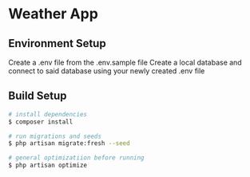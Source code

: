 # Weather App

## Environment Setup

Create a .env file from the .env.sample file
Create a local database and connect to said database using your newly created .env file

## Build Setup

```bash
# install dependencies
$ composer install

# run migrations and seeds
$ php artisan migrate:fresh --seed

# general optimizatiion before running
$ php artisan optimize
```